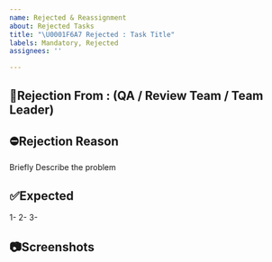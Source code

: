 ```yaml
---
name: Rejected & Reassignment
about: Rejected Tasks
title: "\U0001F6A7 Rejected : Task Title"
labels: Mandatory, Rejected
assignees: ''

---
```


## 🚧Rejection From : (QA / Review Team / Team Leader)
## ⛔Rejection Reason
Briefly Describe the problem

## ✅Expected
1-
2-
3-

## 📷Screenshots
